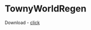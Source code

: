 TownyWorldRegen
===============

Download - <a href="https://github.com/kapehh-karen/TownyWorldRegen/tree/master/out/artifacts/TownyWorldRegen">click</a>
